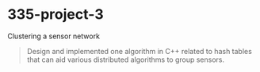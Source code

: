 # 335-project-3
Clustering a sensor network

> Design and implemented one algorithm in C++ related to hash tables that can aid various distributed algorithms to group sensors.